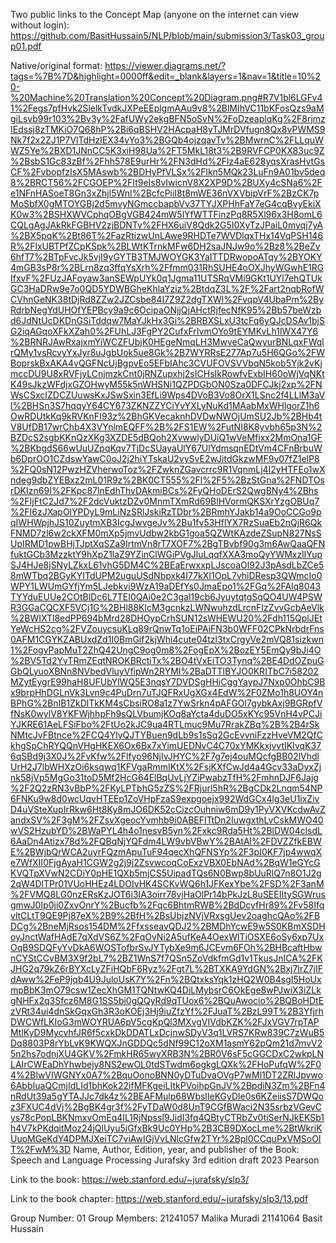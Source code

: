 
Two public links to the Concept Map (anyone on the internet can view without login):
https://github.com/BasitHussain5/NLP/blob/main/submission3/Task03_group01.pdf

Native/original format: 
https://viewer.diagrams.net/?tags=%7B%7D&highlight=0000ff&edit=_blank&layers=1&nav=1&title=10%20-%20Machine%20Translation%20Concept%20Diagram.png#R7V1bl6LGFv41%2Fegs7pfHvk2SlelkTvdkJXPeEEplgmAAu9v8%2BlMIhVC11bKFosQzs9aMgiLsvb99r103%2Bv3y%2FafUWy2ekgBFN5oSvN%2FoDzeaplqKg%2F8rjmzIEdssj8zTMKiO7Q68hP%2Bi6qBSHV2HAcpaH8yTJMrDVfugn8Qx8vPWMS9Nk7f2x2ZJ1P7VlTdHzIEX34vYo3%2BGQb4ojzqavTv%2BMwrnC%2FLLquWWZ5Ye%2BXD1JNnCC5K3xiH98Ua%2FT5MkL18t3%2B9RVFCP0KX83uc9Z%2BsbS1Gc83zBf%2Fhh578E9urHr%2FN3dHd%2Flz4aE628yqsXrasHvtGsCF%2FvbopfzIsX5MAswb%2BDHyPfVLSx%2Flkn5MQk23LuFn9A01bv5deq8%2BRCT56%2FCGOEP%2FIt9eIs8vIwicnV8X2XP9D%2BUXy4cSNa6%2Fe1NFnHASoeT8Gn3xZhjl5Wnl%2BcfcPiiI8t8mWE36nVXVbipVrF%2BzCK7pMoSbfX0gMTOYGBj2d5mvyNGmccbapbVv37TYJXPHhFaY7eG4cqBvyEkiXK0w3%2BSHXWVCphqOBgVGB424mW5lYfWTTFinzPq8R5Xl96x3H8omL6CQLgAgJAkRkFGBHV2zjBDNTv%2FHX6uiV8Qdk2G5I0XyTzJPaiL0myqj7yA%2BX5pqK%2Bt86T%2FazRtizwUnLAwe9RHDTe7WVDlqxTHx14VqPSH146R%2FlxUBTPfZCpKSpk%2BLWtKTrnkMFw6DH2saJNJw9o%2Bz8%2BeZv6hfT7%2BTpFvcJk5vjI9yGYTB3TMJWOYGK3YaITTDRwopoATqy%2BYOKY4mGB3sP8r%2BLrn8zq3ffqYsXrh%2Ffmm031RhSUHE4oOXJhyWGwhE1RGIfxvF%2FUzJAFoyaw3anSEWpUYk0q1Jgma11UTSRqVMi9GKt1UYl7ehQTUkGC3HaDRw9e7o0QD5YDWBGheKhlaYziz%2BtdqZ3L%2F%2Fart2nqbRofWCVhnGeNK38tDjRd8ZZw2JZCsbe84I7Z9Z2dgTXWl%2FvqpV4UbaPm%2ByRdrbNegYdUHOfYEPBcy9a9c6OcipaONjjQjAHctRjfecNfK95%2Bb57beWzbd6JdNtUcDKDnGSiTddqw7MaYJkHx3Gi%2BRBXSLxU3tcFq6yQJcDSAv1bjSG2iqAGqoXFkXZah0%2FUhLJ3FgPY2CufxFrIvmOYo9tEYMKvLh1lWX47Y6%2BRNRJAwRxajxmYiWCZFUbjK0HEgeNmqLH3MwveCaQwyurBNLqxFWqlrQMy1vsRcvyYxJyr8uJgbUok5ue8Gk%2B7WYRRsE277Ap7u5H6QGo%2FWBoprskBxAKA4vQGFNcUjBgpvEo5EFbIAhc3CVUFOVSVVbqN5kob5Yjk2vKjmccDU9U8xRVFjyLCnjmzkCnt0jRNZupxhj2sICHsIkRowfvExbIH60oWjVqNKtK49sJkzWFdjxGZOHwyM55k5nWHSNi1QZPDGbON0Sza0DFCJkj2xp%2FNWsCSxcIZDCZUuwsKxJSwSxin3EfLi9Wps4DVoB3Vo8OrX1LSnc2f4LLlM3aVl%2BHSn3S7hqqyY64CY673ZKNZZYCiYvYXLyNuKd1MAabMxWHlgorZ1h6OwRDUtkKq9kRVKnFI93z%2BhGKVecaknhDVDwNWOjUmSU2Jb%2BHb4tV8UfDB17wrChb4X3VYnlmEQFF%2B%2FS1EW%2FutNI8K8yvbh65p3N%2BZDcS2sgbKKnQzXKg3XZDE5dBQoh2XvwwlyDUiQ1wVeMfixx2MmOna1GF%2BKbgdS66wUuUZpqKqv7TjDcSUayaUlY67UlYdmsqnEDtVm4CFnBrbuWb6DprOO1CZdswYawC0oJ2j2hiYTskaU2vySvE2wJitdGkzwMF9v07fZ1elP8%2FQ0sN12PwzHZVherwoToz%2FZwknZGavcrrc9R1VqnmLj4I2yHTFEo1wXndeg9dbZYEBxz2mL01R9z%2BK0CT555%2Fl%2F5%2BzStGna%2FNDTOsrDKIzn69I%2FKpc87lnEdhThvDAkmiBCs%2FyQHoDErS2QwgBNy4%2Bhs%2FIjFtC2Jd7%2F2dcVuktzDZv0MnmTXmRd69BlHVormQKSXrYzgOBUq7%2FI6zJXapOlYPDyL9mLiNzSRlJskiRzTDbr%2BRmhYJakb14a9OoCCGo9pqIWHWpjhJS10ZuytmXB3IcgJwvgeJv%2Bu1fv53HflYX7RzSuaEb2nQjR6QkFNMD7zl6w2ckXFM0mXp5jmvUdbw2kbG1goa5QZWtKAzdeZSupN827NsSUpIRMD1pwBHjTJptXqSZa9IrtmVn8rT7XOF7%2BgTBvbf90g3m6AwQaaQFNfuktGCb3MzzktY9hXpZ1laZ9YZinClWGiPVgJluLqqfXXA3moQyYWMxzlIYupSJ4HJe8jSNyLZkxL61vhG5DM4C%2BEaErwxxpLJscoaOl92J3pAsdLbZCe58mWTbq2BGyKYITdUPM2uguUSdNbpxk4I77kXI1OpL7vhiDResp3QWmcIo0WPY1LWUmGYfjYm5LJebkvi9WzA19aDEfYs0JmaEpo1%2FGq%2FAlq8043TYYduEUUe2COtBlDc6L7TEI0QAi0e2C3gal19cb6JyuytqtgSqQO4UW4PSWR3GGaCQCXF5VCj1G%2BHl88KlcM3gcnkzLWNwuhzdLrcnFIzZvvGcbAeVlk%2BWIXTl8edPP694bMrd28DHOypCrhSUN12sWHEWU20%2Fdh115QplJEtYeWcHS2cg%2FVZouycsuKLq89rQnwTq1oEiPAiFN3b0WFF02CPkNrbdrFns0AFM1CGYKZABUxdZd1I0BmGif2kjWhi4cute04tzl3txCrgyVe2mVQ81sizkwn1%2FogvPapMuT2ZhQ42UngC9og0m8%2FogEpX%2BozEY5EmQy9bJi4O%2BV5Td2YvTRmZEqtNROKBRctiTx%2BO4tVxEiTO3Tynq%2BE4DdOZpuGGbQLyuoXBNn8NVbedVluyVfipWn2RYMI%2BaDTTlBYJO0KRITbC7i58202MZytEygrE99haH8UFUbYlWQ5E3nqsY7DVDSgHHiCggYaypJ7Nxp0OhbC9Bx9brpHhDGLnVk3Lvn9c4PuDrn7uTJQFRxUgXGx4EdW%2F0ZMo1h8UOY4nBPhG%2BnIB1ZkDlTkKM4sCbsiRO8a1z7YwSrkn4pAFGOl7gybkAxj9BGRpfVfNsK0wylV8YKFWjhhpFh9sQLVbumjKOq8aYcta4duDO5xKYc95VnH4vPCJiYJKRE61AeLFSiFbo%2FtUo2kJC9ua4RTLmuc9Mu7RrakZBq%2B%2B4rSkNMtcJvFBtnce%2FCQ4YlyQJTYBuen9dLb9s1sSq2GcEvvniFzzHveVM2QfCkhgSpChRYQQnVHgHKEX6Ox6Bx7xYimUEDNvC4C70xYMKkxjvvtIKIvqK376qSBd9j3X0J%2FvKfw%2Flfyo96NjIvJHYC%2F7g7ej4ouMQcfgBB02lVhdlUrH2J7lbWHXzOi6ksqwq1KFVgaRmmIKtX%2FsjKXfCwJd4a4Gcv33aDyxZjnk58jVp5MgGo31toD5Mf2HcG64ElBqUvLjYZiPwabzTfH%2FmhnDJF6Jajg%2F2Q2zRN3vBbP%2FKyLPTbhG5zZS%2FRjurl5hR%2BgCDk2Lnqm54NP6FNKu9w8d0wcUqvHTEEp1ZoVHpFzaS9expgoejx992WdGCx4lg3eU1ixZivD4uVSteXupIrRkw6Ht8Ky8mJO6DK52cCizcOuhniw6mD9y1PyVXVKcdwAvZandxSV%2F3gM%2FZsvXgeocYvmhb9i0ABEFITtDn2IuwgxthLvCskMWO40wVS2HzubYD%2BWaPYL4h4o1nesvB5yn%2Fxkc9Rda5Ht%2BlDW04clsdL6AaDn4Atizx78d%2FQBqNjYQFdm4LW9vbVBwY%2BAtAl%2FDVZZfkEBWE%2BWjbQrWCA2uyrFQzmApuTuF94qecXhQFNSYp%2F3pI0KF7jp4wwqXe7WfXII0FjgAyaH1CGW2g2j9j2ZsvwcoqCoExzVBX0EbNAd%2BqW1eGYcGKVQTpXVwN2CDiY0pHE1QXb5mjCS5UipadTQs6N0Bwp8bUuRlQ7n8O1J2g2qW4DlTPr01VUoHHEz4LDOIvHK4SCKvWQ6h1JFKexYbe%2FSD%2F3anM%2FVMQ8LG0nzERsKzJOT6i3IA3oirr78vjHaOlPr14bPkJzL8uSEEIItySGWrusgmwJ0Ip0ji0ZxvOnrY%2Bucfb%2Fqc6BhtmRWB%2BdDcyfHr89%2Fv58IfqvltCLtT9QE9Pj87eX%2B9%2BfH%2BsUbjzNVjVRxsgUev2oaghcQAo%2FBDCg%2BneMjRsos154DM%2FfxsseavQDJ2%2BMDhYcwE9w5S0KBmXSDHoyJnctWafHAdE7qXdVS6Z%2FqOvNi2A5ufKeA4OexWlTiOSXE6oSy6xp7UxOqB9SDQFyYvDkA6WOSTofbrSvJYTybXe9m6JCEvm6FOh%2BHBcaftHbwnCYStCCvBM3X9f2bL7%2BZ1WnS7f7QSn5ZoVdkfmGd1v1TkusJnICA%2FKJHG2q79kZ6rBYXcLyZFiHQbF6Ryz%2Fgt7L%2BTXKA9YdGN%2Bxj7IrZ7jIFdAww%2FeP9jqb4U9JuloUsK7Y%2Fn%2BQtxksYqk1zHQ2W0B4sgI5HoUxmpBbK3mO79csw1ZecXhGM1TQNtwKQ4DiLMybsrC6OkEge8wPJwiX3iZLkgNHFx2q3Sfcz6M8G1SS5bi0gQQyRd9qTUox6%2BQuAwocio%2BQBoHDtEzVRt34ui4dnSkGqxGh3R3oKOEj3Hj9iuZfzYf%2FJuaT%2BzL99T%2B3YfjrhDWCWfLKIoG3mWOYRUA6pV5cgKpQl3MXvgVIVdbKZK%2FJxVGV7rpTAPMtlKyD9MycvhfJR6f5cxkDkDDATLxDcjnwSDyV3q1LVRS7KRw839C7zWuB5Dq8803P8rYbLvK9KWQXJnGDDQc5dNf99C12oXM1asmY62pQm21d7mvV25n2hs7odnjXU4GKV%2FmkHR65wyXRB3N%2BR0V6sF5cGGCDxC2wkpLNLAIrCWEaDhYhwbejy8NS2ewOL0tdSTwdm6ogkgLQXk%2FHoPufqW%2F04%2BlwVIWGNYx0A7%2BquOonoBNN0yDTuDvaOVgP7wMl1DT2ZRlJpvwo6AbbIuaQCmjIdLId1bhKok22ifMFKgeiLItkPVoihpGnJV%2BpdiN3Zm%2BFn4nRdUt39a5gYTAJJc7dk4z%2BEAFMulp68WbslIeKGyDle0s6KZeiisS7DWQoz3FXUC4dVj%2BgBK4gr3f%2FyTDaW0d8UnT9CGfBWaci2N35srbzVGevCys78cPopLBKNmxvOmEq4IL1RjNpssI9JidI3fq4QBtyCTRbZv0tiSerNJkEKSb1h4V7kPKdqitMoz24jQlUyu5iGfxBk9Uc0YHp%2B3CB9DXocLme%2BtWkriKUuoMGeKdY4DPMJXeiTC7viAwIGjVvLNlcGfw2TYr%2Bpl0CCquPxVMSoOIT%2FwM%3D
Name, Author, Edition, year, and publisher of the Book:
Speech and Language Processing
Jurafsky
3rd edition draft
2023
Pearson

Link to the book:
https://web.stanford.edu/~jurafsky/slp3/

Link to the book chapter:
https://web.stanford.edu/~jurafsky/slp3/13.pdf

Group Number:
01
Group Members:
21241057 Malika Muradi
21141064 Basit Hussain
